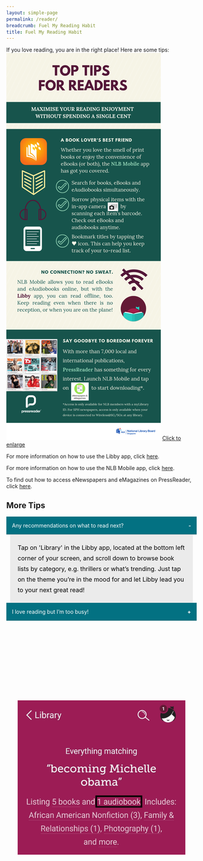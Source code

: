 ```yaml
---
layout: simple-page
permalink: /reader/
breadcrumb: Fuel My Reading Habit
title: Fuel My Reading Habit
---
```

If you love reading, you are in the right place! Here are some tips:<br>
![An infographic with tips on how to fuel your reading habit without spending a cent.](/images/Reader.png)
<a href="/images/Reader.png">Click to enlarge</a>

<html>

<head>
<meta name="viewport" content="width=device-width, initial-scale=1">

<style>
/*--------Accordion-------*/
.acc-kontainer {
	width: 100%;
	margin: auto;
}
.acc-kontainer .acc-body {
	width: 98%;
	width: calc(100% - 20px);
	margin: 0 auto;
	height: 0;
	color: rgba(0, 0, 0, 0);;
	background-color: rgba(192,192,192,0.3);
	line-height: 28px;
	padding: 0 20px;
	box-sizing: border-box;
	transition: 0.5s;
}

.acc-kontainer label {
	cursor: pointer;
	background-color: rgba(3,113,130);
	border-bottom: 1px solid rgba(192,192,192);
	display: block;
	padding: 15px;
	width: 100%;
	color: #FFF;
	font-weight: 400;
	box-sizing: border-box;
	z-index: 100;
}

.acc-kontainer input{
	display: none;
}

.acc-kontainer label:before {
	content: '+';
	font-weight: bolder;
	float: right;
}

.acc-kontainer input:checked+label {
	background-color: rgba(3,113,130);
}

.acc-kontainer input:checked+label:before {
	content: '-';
	transition: 0.5s;
}

.acc-kontainer input:checked~.acc-body {
	height: auto;
	color: #000;
	font-size: 16px;
	padding: 20px;
	transition: 0.5s;
}
</style>

</head>

<body>

<p>For more information on how to use the Libby app, click <a href="/get-started-with/Libby/">here</a>.</p>
<p>For more information on how to use the NLB Mobile app, click <a href="/get-started-with/nlb-mobile/">here</a>.</p>
<p>To find out how to access eNewspapers and eMagazines on PressReader, click <a href="/get-started-with/PressReader/">here</a>.</p>
<p><h2>More Tips</h2></p>
<div class="acc-kontainer">          
	<div>
		<input type="radio" name="acc" id="acc1" checked>
		<label for="acc1"><i></i> Any recommendations on what to read next?</label>
		<div class="acc-body">
		Tap on 'Library' in the Libby app, located at the bottom left corner of your screen,  and scroll down to browse book lists by category,  e.g. thrillers or what’s trending. Just tap on the theme you’re in the mood for and let Libby lead you to your next great read!
		</div>
	</div>
    <div>
        <input type="radio" name="acc" id="acc2">
        <label for="acc2"><i></i> I love reading but I’m too busy!</label>
        <div class="acc-body">
			How about eAudiobooks? You can listen to them while doing chores, driving –even right before bed as part of your wind-down routine. Some of these books are read by famous authors themselves, especially autobiographies such as Becoming by Michelle Obama. To check if the book you want has an audiobook version, simply search for the title. The word “audiobook” will appear underneath your search term if available.
	<p>
      <img src="/images/Reader_screenshot_audiobook_search_Becoming.jpg" alt="A screenshot showing how to filter search results by eAudiobooks.">
  </p>
<p>If you just want to explore what is available, tap on 'Library' in the Libby app and select 'Available Audiobooks'. If you listen before bedtime, Libby can automatically pause the narration after a specific amount of time set by you. Open the audiobook and tap, hold and drag down the moon icon to set the sleep timer.</p>
<p>Short stories are also a great way to squeeze in some reading. To find them, go to Library -> Explore -> Subjects -> Short Stories. Some of these are also available as eAudiobooks! </p>
</div>
</div>
</div>
